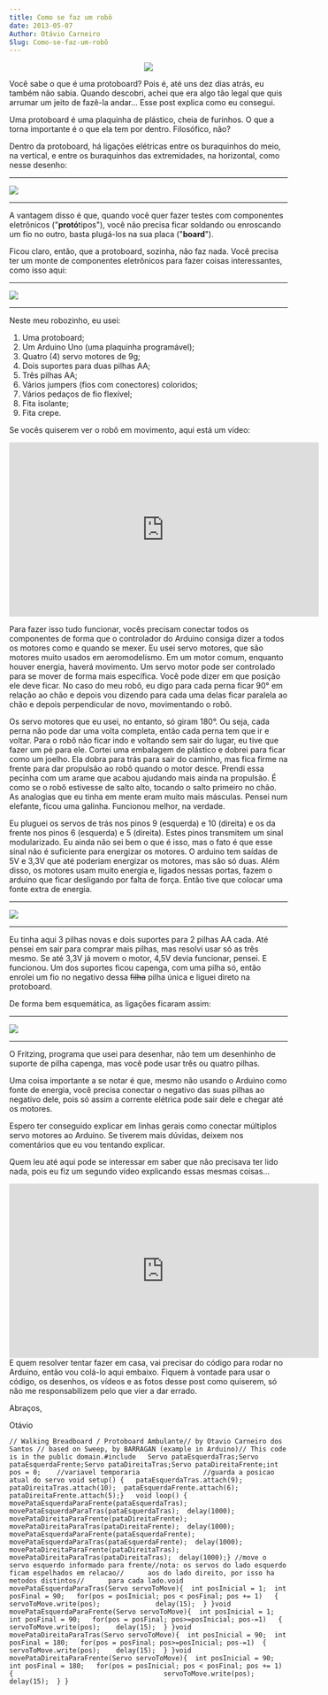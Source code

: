 ```yaml
---
title: Como se faz um robô
date: 2013-05-07
Author: Otávio Carneiro
Slug: Como-se-faz-um-robô
---
```


<div class="separator" style="clear: both; text-align: center;">

[![](http://2.bp.blogspot.com/-RY06qMRE1ko/UtWZqSYO6dI/AAAAAAAABpo/PG6LMOZM9TI/s320/WalkingBreadboard_bb.png)](http://2.bp.blogspot.com/-RY06qMRE1ko/UtWZqSYO6dI/AAAAAAAABpo/PG6LMOZM9TI/s1600/WalkingBreadboard_bb.png)

</div>

Você sabe o que é uma protoboard? Pois é, até uns dez dias atrás, eu
também não sabia. Quando descobri, achei que era algo tão legal que quis
arrumar um jeito de fazê-la andar... Esse post explica como eu consegui.

Uma protoboard é uma plaquinha de plástico, cheia de furinhos. O que a
torna importante é o que ela tem por dentro. Filosófico, não?

Dentro da protoboard, há ligações elétricas entre os buraquinhos do
meio, na vertical, e entre os buraquinhos das extremidades, na
horizontal, como nesse desenho:

  ------------------------------------------------------------------------------------------------------------------------------------------------------------------------------------------------------------ ----------------------------------------------------
  [![](http://4.bp.blogspot.com/-YMAdysNyEZs/UYm3sqrHcrI/AAAAAAAABQg/ZQ9faW1tn8o/s320/breadboard_bb.png)](http://4.bp.blogspot.com/-YMAdysNyEZs/UYm3sqrHcrI/AAAAAAAABQg/ZQ9faW1tn8o/s1600/breadboard_bb.png)
  ------------------------------------------------------------------------------------------------------------------------------------------------------------------------------------------------------------ ----------------------------------------------------

A vantagem disso é que, quando você quer fazer testes com componentes
eletrônicos ("**protó**tipos"), você não precisa ficar soldando ou
enroscando um fio no outro, basta plugá-los na sua placa ("**board**").

Ficou claro, então, que a protoboard, sozinha, não faz nada. Você
precisa ter um monte de componentes eletrônicos para fazer coisas
interessantes, como isso aqui:  

  -------------------------------------------------------------------------------------------------------------------------------------------------------------------------------------------------- ----------------------------------------------------
  [![](http://3.bp.blogspot.com/-oqlwfnejzwY/UYm42Z3Ce-I/AAAAAAAABQs/5HOwCOzD02s/s320/DSC00688.JPG)](http://3.bp.blogspot.com/-oqlwfnejzwY/UYm42Z3Ce-I/AAAAAAAABQs/5HOwCOzD02s/s1600/DSC00688.JPG)
  -------------------------------------------------------------------------------------------------------------------------------------------------------------------------------------------------- ----------------------------------------------------

Neste meu robozinho, eu usei:

1.  Uma protoboard;
2.  Um Arduino Uno (uma plaquinha programável);
3.  Quatro (4) servo motores de 9g;
4.  Dois suportes para duas pilhas AA;
5.  Três pilhas AA;
6.  Vários jumpers (fios com conectores) coloridos;
7.  Vários pedaços de fio flexível;
8.  Fita isolante;
9.  Fita crepe.

<div>

</div>

<div>

Se vocês quiserem ver o robô em movimento, aqui está um vídeo:

</div>

<iframe allowfullscreen frameborder="0" height="315" src="http://www.youtube.com/embed/l9yK9NJLLkg" width="560"></iframe>

<div>

</div>

Para fazer isso tudo funcionar, vocês precisam conectar todos os
componentes de forma que o controlador do Arduino consiga dizer a todos
os motores como e quando se mexer. Eu usei servo motores, que são
motores muito usados em aeromodelismo. Em um motor comum, enquanto
houver energia, haverá movimento. Um servo motor pode ser controlado
para se mover de forma mais específica. Você pode dizer em que posição
ele deve ficar. No caso do meu robô, eu digo para cada perna ficar 90°
em relação ao chão e depois vou dizendo para cada uma delas ficar
paralela ao chão e depois perpendicular de novo, movimentando o robô.

Os servo motores que eu usei, no entanto, só giram 180°. Ou seja, cada
perna não pode dar uma volta completa, então cada perna tem que ir e
voltar. Para o robô não ficar indo e voltando sem sair do lugar, eu tive
que fazer um pé para ele. Cortei uma embalagem de plástico e dobrei para
ficar como um joelho. Ela dobra para trás para sair do caminho, mas fica
firme na frente para dar propulsão ao robô quando o motor desce. Prendi
essa pecinha com um arame que acabou ajudando mais ainda na propulsão. É
como se o robô estivesse de salto alto, tocando o salto primeiro no
chão. As analogias que eu tinha em mente eram muito mais másculas.
Pensei num elefante, ficou uma galinha. Funcionou melhor, na verdade.

Eu pluguei os servos de trás nos pinos 9 (esquerda) e 10 (direita) e os
da frente nos pinos 6 (esquerda) e 5 (direita). Estes pinos transmitem
um sinal modularizado. Eu ainda não sei bem o que é isso, mas o fato é
que esse sinal não é suficiente para energizar os motores. O arduino tem
saídas de 5V e 3,3V que até poderiam energizar os motores, mas são só
duas. Além disso, os motores usam muito energia e, ligados nessas
portas, fazem o arduino que ficar desligando por falta de força. Então
tive que colocar uma fonte extra de energia.

  -------------------------------------------------------------------------------------------------------------------------------------------------------------------------------------------------- ------------------------------------------------------
  [![](http://3.bp.blogspot.com/-vwrHWAAKV4I/UYnBAjjtSII/AAAAAAAABQ4/68z5QjORQ-A/s320/DSC00692.JPG)](http://3.bp.blogspot.com/-vwrHWAAKV4I/UYnBAjjtSII/AAAAAAAABQ4/68z5QjORQ-A/s1600/DSC00692.JPG)
  -------------------------------------------------------------------------------------------------------------------------------------------------------------------------------------------------- ------------------------------------------------------

Eu tinha aqui 3 pilhas novas e dois suportes para 2 pilhas AA cada. Até
pensei em sair para comprar mais pilhas, mas resolvi usar só as três
mesmo. Se até 3,3V já movem o motor, 4,5V devia funcionar, pensei. E
funcionou. Um dos suportes ficou capenga, com uma pilha só, então
enrolei um fio no negativo dessa ~~filha~~ pilha única e liguei direto
na protoboard.

De forma bem esquemática, as ligações ficaram assim:  

  -------------------------------------------------------------------------------------------------------------------------------------------------------------------------------------------------------------------------- -----------------------------------------
  [![](http://2.bp.blogspot.com/-RY06qMRE1ko/UtWZqSYO6dI/AAAAAAAABpo/PG6LMOZM9TI/s320/WalkingBreadboard_bb.png)](http://2.bp.blogspot.com/-RY06qMRE1ko/UtWZqSYO6dI/AAAAAAAABpo/PG6LMOZM9TI/s1600/WalkingBreadboard_bb.png)
  -------------------------------------------------------------------------------------------------------------------------------------------------------------------------------------------------------------------------- -----------------------------------------

O Fritzing, programa que usei para desenhar, não tem um desenhinho de
suporte de pilha capenga, mas você pode usar três ou quatro pilhas.

Uma coisa importante a se notar é que, mesmo não usando o Arduino como
fonte de energia, você precisa conectar o negativo das suas pilhas ao
negativo dele, pois só assim a corrente elétrica pode sair dele e chegar
até os motores.

Espero ter conseguido explicar em linhas gerais como conectar múltiplos
servo motores ao Arduino. Se tiverem mais dúvidas, deixem nos
comentários que eu vou tentando explicar.

Quem leu até aqui pode se interessar em saber que não precisava ter lido
nada, pois eu fiz um segundo vídeo explicando essas mesmas coisas...

<iframe allowfullscreen frameborder="0" height="315" src="http://www.youtube.com/embed/lPyDKXwFK4U" width="560"></iframe>
E quem resolver tentar fazer em casa, vai precisar do código para rodar
no Arduino, então vou colá-lo aqui embaixo. Fiquem à vontade para usar o
código, os desenhos, os vídeos e as fotos desse post como quiserem, só
não me responsabilizem pelo que vier a dar errado.

Abraços,

Otávio

``` {style="background-color: #eeeeee; border: 1px dashed #999999; color: black; font-family: Andale Mono, Lucida Console, Monaco, fixed, monospace; font-size: 12px; line-height: 14px; overflow: auto; padding: 5px; width: 100%;"}
// Walking Breadboard / Protoboard Ambulante// by Otavio Carneiro dos Santos // based on Sweep, by BARRAGAN (example in Arduino)// This code is in the public domain.#include   Servo pataEsquerdaTras;Servo pataEsquerdaFrente;Servo pataDireitaTras;Servo pataDireitaFrente;int pos = 0;    //variavel temporaria                //guarda a posicao atual do servo void setup() {   pataEsquerdaTras.attach(9);  pataDireitaTras.attach(10);  pataEsquerdaFrente.attach(6);  pataDireitaFrente.attach(5);}   void loop() {   movePataEsquerdaParaFrente(pataEsquerdaTras);  movePataEsquerdaParaTras(pataEsquerdaTras);  delay(1000);  movePataDireitaParaFrente(pataDireitaFrente);  movePataDireitaParaTras(pataDireitaFrente);  delay(1000);  movePataEsquerdaParaFrente(pataEsquerdaFrente);  movePataEsquerdaParaTras(pataEsquerdaFrente);  delay(1000);  movePataDireitaParaFrente(pataDireitaTras);  movePataDireitaParaTras(pataDireitaTras);  delay(1000);} //move o servo esquerdo informado para frente//nota: os servos do lado esquerdo ficam espelhados em relacao//      aos do lado direito, por isso ha metodos distintos//      para cada lado.void movePataEsquerdaParaTras(Servo servoToMove){  int posInicial = 1;  int posFinal = 90;   for(pos = posInicial; pos < posFinal; pos += 1)   {                                      servoToMove.write(pos);              delay(15);  } }void movePataEsquerdaParaFrente(Servo servoToMove){  int posInicial = 1;  int posFinal = 90;   for(pos = posFinal; pos>=posInicial; pos-=1)   {                                    servoToMove.write(pos);    delay(15);  } }void movePataDireitaParaTras(Servo servoToMove){  int posInicial = 90;  int posFinal = 180;   for(pos = posFinal; pos>=posInicial; pos-=1)  {                                    servoToMove.write(pos);    delay(15);  } }void movePataDireitaParaFrente(Servo servoToMove){  int posInicial = 90;  int posFinal = 180;   for(pos = posInicial; pos < posFinal; pos += 1)  {                                      servoToMove.write(pos);    delay(15);  } }
```

<div class="separator" style="clear: both; text-align: center;">

</div>

